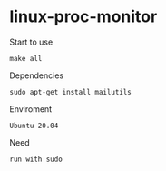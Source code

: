 # linux-proc-monitor

Start to use

```
make all
```

Dependencies

```
sudo apt-get install mailutils
```

Enviroment

```
Ubuntu 20.04
```

Need

```
run with sudo
```
